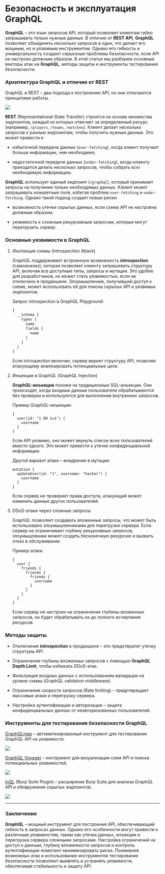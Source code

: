 # Безопасность и эксплуатация GraphQL

**GraphQL** – это язык запросов API, который позволяет клиентам гибко запрашивать только нужные данные. В отличие от **REST API**, **GraphQL** позволяет объединять несколько запросов в один, что делает его мощным, но и уязвимым инструментом. Однако его гибкость и универсальность создают серьезные проблемы безопасности, если API не настроен должным образом. В этой статье мы разберем основные векторы атак на **GraphQL**, методы защиты и инструменты тестирования безопасности.

### Архитектура GraphQL и отличие от REST

GraphQL и REST – два подхода к построению API, но они отличаются принципами работы.

![](https://github.com/isohise/kk/blob/main/GraphQL/REST.jpg)

**REST** (Representational State Transfer) строится на основе множества эндпоинтов, каждый из которых отвечает за определенный ресурс (например, `/players`, `/teams`, `/matches`). Клиент делает несколько запросов к разным эндпоинтам, чтобы получить нужные данные. Это может привести к:

* избыточной передаче данных (`over-fetching`), когда клиент получает больше информации, чем необходимо;

* недостаточной передаче данных (`under-fetching`), когда клиенту приходится делать несколько запросов, чтобы собрать всю необходимую информацию.

**GraphQL** использует единый эндпоинт (`/graphql`), который принимает запросы на получение только необходимых данных. Клиент может запрашивать конкретные поля, избегая проблем `over-fetching` и `under-fetching`. Однако такой подход создает новые риски:

* возможность утечки скрытых данных, если схема API не настроена должным образом;

* уязвимость к сложным рекурсивным запросам, которые могут перегрузить сервер.

### Основные уязвимости в GraphQL

1. Инспекция схемы (Introspection Attack)

   GraphQL поддерживает встроенную возможность **introspection** (самоанализ), которая позволяет клиенту запрашивать структуру API, включая все доступные типы, запросы и мутации. Это удобно для разработчиков, но может стать уязвимостью, если не отключено в продакшене. Злоумышленник, получивший доступ к схеме, может использовать её для поиска скрытых API и уязвимых эндпоинтов.
  
   Запрос introspection в GraphQL Playground:

   ```javascript
   {
     __schema {
       types {
         name
         fields {
           name
         }
       }
     }
   }
   ```

   Если introspection включен, сервер вернет структуру API, позволяя атакующему анализировать потенциальные цели.

2. Инъекции в GraphQL (GraphQL Injection)

   **GraphQL-инъекции** похожи на традиционные SQL-инъекции. Они происходят, когда входные данные пользователя обрабатываются без проверки и используются для выполнения внутренних запросов.

   Пример GraphQL-инъекции:

   ```
   {
     user(id: "1 OR 1=1") {
       username
     }
   }
   ```

   Если API уязвимо, оно может вернуть список всех пользователей вместо одного. Это может привести к утечке конфиденциальной информации.
 
   Другой вариант атаки – внедрение в мутации:

   ```
   mutation {
     updateUser(id: "1", username: "hacker") {
       username
     }
   }
   ```

   Если сервер не проверяет права доступа, атакующий может изменить данные других пользователей.

3. DDoS-атаки через сложные запросы

   GraphQL позволяет создавать вложенные запросы, что может быть использовано злоумышленниками для перегрузки сервера. Если сервер не ограничивает глубину рекурсивных запросов, злоумышленник может создать бесконечную рекурсию и вызвать отказ в обслуживании.

   Пример атаки:

   ```
   {
     user {
       friends {
         friends {
           friends {
             username
           }
         }
       }
     }
   }
   ```

   Если сервер не настроен на ограничение глубины вложенных запросов, он будет обрабатывать их до полного исчерпания ресурсов.

### Методы защиты

* Отключение **introspection** в продакшене – это предотвратит утечку структуры API.

* Ограничение глубины вложенных запросов с помощью **GraphQL Depth Limit**, чтобы избежать DDoS-атак.

* Фильтрация входных данных с использованием валидации на уровне схемы (GraphQL validation middleware).

* Ограничение скорости запросов (Rate limiting) – предотвращает массовые атаки и перегрузку сервера.

* Настройка аутентификации и авторизации – защита конфиденциальных данных от неавторизованных пользователей.

### Инструменты для тестирования безопасности GraphQL

[GraphQLmap](https://github.com/swisskyrepo/GraphQLmap) – автоматизированный инструмент для тестирования GraphQL API на уязвимости.

![](https://github.com/isohise/kk/blob/main/GraphQL/1.jpg)

[GraphQL Voyager](https://graphql-kit.com/graphql-voyager/) – инструмент для визуализации схем API и поиска потенциальных уязвимостей.

![](https://github.com/isohise/kk/blob/main/GraphQL/2.jpg)

[InQL](https://portswigger.net/bappstore/296e9a0730384be4b2fffef7b4e19b1f) (Burp Suite Plugin) – расширение Burp Suite для анализа GraphQL API и обнаружения скрытых эндпоинтов.

![](https://github.com/isohise/kk/blob/main/GraphQL/3.jpg)

---

### Заключение

**GraphQL** – мощный инструмент для построения API, обеспечивающий гибкость в запросах данных. Однако его особенности могут привести к различным уязвимостям, таким как утечки данных, инъекции и перегрузка сервера сложными запросами. Настройка ограничений на доступ к данным, глубину вложенности запросов и контроль аутентификации помогают минимизировать риски. Понимание возможных атак и использование инструментов тестирования безопасности позволяют выявлять и устранять уязвимости, обеспечивая стабильность и защиту API.
